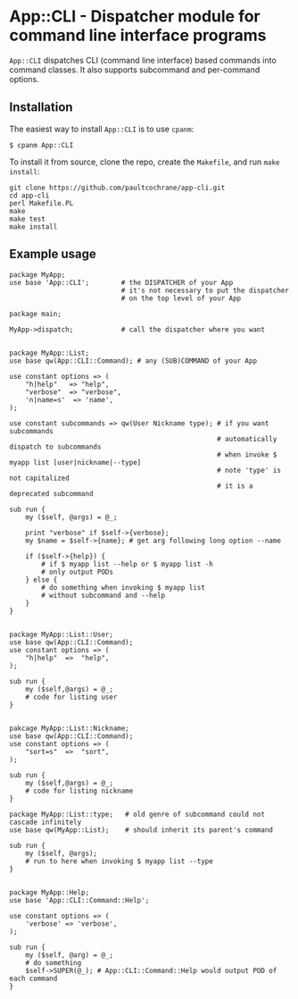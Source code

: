 # App::CLI - Dispatcher module for command line interface programs

`App::CLI` dispatches CLI (command line interface) based commands
into command classes.  It also supports subcommand and per-command
options.

## Installation

The easiest way to install `App::CLI` is to use `cpanm`:

```
$ cpanm App::CLI
```

To install it from source, clone the repo, create the `Makefile`, and run
`make install`:

```
git clone https://github.com/paultcochrane/app-cli.git
cd app-cli
perl Makefile.PL
make
make test
make install
```

## Example usage

```
package MyApp;
use base 'App::CLI';        # the DISPATCHER of your App
                            # it's not necessary to put the dispatcher
                            # on the top level of your App

package main;

MyApp->dispatch;            # call the dispatcher where you want


package MyApp::List;
use base qw(App::CLI::Command); # any (SUB)COMMAND of your App

use constant options => (
    "h|help"   => "help",
    "verbose"  => "verbose",
    'n|name=s'  => 'name',
);

use constant subcommands => qw(User Nickname type); # if you want subcommands
                                                    # automatically dispatch to subcommands
                                                    # when invoke $ myapp list [user|nickname|--type]
                                                    # note 'type' is not capitalized
                                                    # it is a deprecated subcommand

sub run {
    my ($self, @args) = @_;

    print "verbose" if $self->{verbose};
    my $name = $self->{name}; # get arg following long option --name

    if ($self->{help}) {
        # if $ myapp list --help or $ myapp list -h
        # only output PODs
    } else {
        # do something when invoking $ myapp list
        # without subcommand and --help
    }
}


package MyApp::List::User;
use base qw(App::CLI::Command);
use constant options => (
    "h|help"  =>  "help",
);

sub run {
    my ($self,@args) = @_;
    # code for listing user
}


pakcage MyApp::List::Nickname;
use base qw(App::CLI::Command);
use constant options => (
    "sort=s"  =>  "sort",
);

sub run {
    my ($self,@args) = @_;
    # code for listing nickname
}

package MyApp::List::type;   # old genre of subcommand could not cascade infinitely
use base qw(MyApp::List);    # should inherit its parent's command

sub run {
    my ($self, @args);
    # run to here when invoking $ myapp list --type
}


package MyApp::Help;
use base 'App::CLI::Command::Help';

use constant options => (
    'verbose' => 'verbose',
);

sub run {
    my ($self, @arg) = @_;
    # do something
    $self->SUPER(@_); # App::CLI::Command::Help would output POD of each command
}
```
